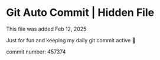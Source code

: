 # Git Auto Commit | Hidden File

This file was added Feb 12, 2025

Just for fun and keeping my daily git commit active 🤪

commit number: 457374
